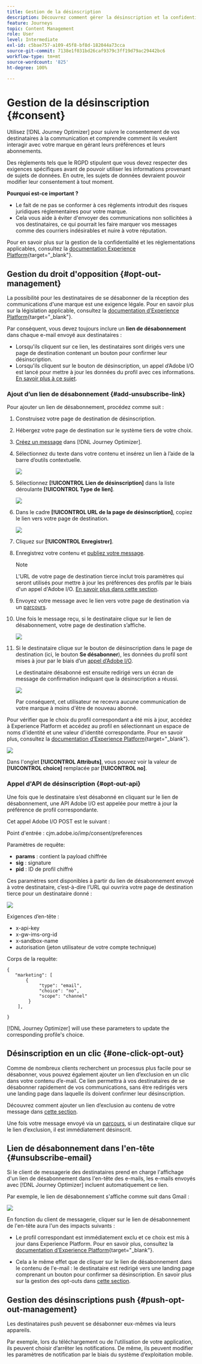 ```yaml
---
title: Gestion de la désinscription
description: Découvrez comment gérer la désinscription et la confidentialité
feature: Journeys
topic: Content Management
role: User
level: Intermediate
exl-id: c5bae757-a109-45f8-bf8d-182044a73cca
source-git-commit: 7138e1f031bd26caf9379c3ff19d79ac29442bc6
workflow-type: tm+mt
source-wordcount: '825'
ht-degree: 100%

---
```


# Gestion de la désinscription {#consent}

Utilisez [!DNL Journey Optimizer] pour suivre le consentement de vos destinataires à la communication et comprendre comment ils veulent interagir avec votre marque en gérant leurs préférences et leurs abonnements. <!--Their preferences and subscriptions are handled through Consent management.-->

Des règlements tels que le RGPD stipulent que vous devez respecter des exigences spécifiques avant de pouvoir utiliser les informations provenant de sujets de données. En outre, les sujets de données devraient pouvoir modifier leur consentement à tout moment.

**Pourquoi est-ce important ?**

* Le fait de ne pas se conformer à ces règlements introduit des risques juridiques réglementaires pour votre marque.
* Cela vous aide à éviter d&#39;envoyer des communications non sollicitées à vos destinataires, ce qui pourrait les faire marquer vos messages comme des courriers indésirables et nuire à votre réputation.

Pour en savoir plus sur la gestion de la confidentialité et les réglementations applicables, consultez la [documentation Experience Platform](https://experienceleague.adobe.com/docs/experience-platform/privacy/home.html?lang=fr){target=&quot;_blank&quot;}.

<!--* Recipients should be able to opt-in/opt-out from receiving electronic communication through one or more channel
* Recipients expect the brand to offer preference centre capability that controls how brand should engage with them (example: channel of communication, invasive and non-invasive tracking etc). This helps to fulfil regulatory obligations and also facilitates quality engagement with recipient. 
* The third category is the capability to offer subscription to recipients (newsletter, etc)-->

## Gestion du droit d&#39;opposition {#opt-out-management}

La possibilité pour les destinataires de se désabonner de la réception des communications d&#39;une marque est une exigence légale. Pour en savoir plus sur la législation applicable, consultez la [documentation d’Experience Platform](https://experienceleague.adobe.com/docs/experience-platform/privacy/regulations/overview.html?lang=fr#regulations){target=&quot;_blank&quot;}.

Par conséquent, vous devez toujours inclure un **lien de désabonnement** dans chaque e-mail envoyé aux destinataires :
* Lorsqu&#39;ils cliquent sur ce lien, les destinataires sont dirigés vers une page de destination contenant un bouton pour confirmer leur désinscription.
* Lorsqu&#39;ils cliquent sur le bouton de désinscription, un appel d’Adobe I/O est lancé pour mettre à jour les données du profil avec ces informations. [En savoir plus à ce sujet](#consent-service-api).

### Ajout d’un lien de désabonnement {#add-unsubscribe-link}

Pour ajouter un lien de désabonnement, procédez comme suit :

1. Construisez votre page de destination de désinscription.
1. Hébergez votre page de destination sur le système tiers de votre choix.
1. [Créez un message](../../help/using/create-message.md) dans [!DNL Journey Optimizer].

   <!--The link to your landing page should contain a static URL and the profile ID.-->

1. Sélectionnez du texte dans votre contenu et insérez un lien à l’aide de la barre d’outils contextuelle.

   ![](assets/opt-out-insert-link.png)

1. Sélectionnez **[!UICONTROL Lien de désinscription]** dans la liste déroulante **[!UICONTROL Type de lien]**.

   ![](assets/opt-out-link-type.png)

1. Dans le cadre **[!UICONTROL URL de la page de désinscription]**, copiez le lien vers votre page de destination.

   ![](assets/opt-out-link-url.png)

1. Cliquez sur **[!UICONTROL Enregistrer]**.

1. Enregistrez votre contenu et [publiez votre message](../../help/using/publish-manage-message.md).

   >[!NOTE]
   >
   >L&#39;URL de votre page de destination tierce inclut trois paramètres qui seront utilisés pour mettre à jour les préférences des profils par le biais d&#39;un appel d&#39;Adobe I/O. [En savoir plus dans cette section](#consent-service-api).

1. Envoyez votre message avec le lien vers votre page de destination via un [parcours](building-journeys/journey.md).

1. Une fois le message reçu, si le destinataire clique sur le lien de désabonnement, votre page de destination s’affiche.

   ![](assets/opt-out-lp-example.png)

1. Si le destinataire clique sur le bouton de désinscription dans le page de destination (ici, le bouton **Se désabonner**), les données du profil sont mises à jour par le biais d’un [appel d’Adobe I/O](#opt-out-api).

   Le destinataire désabonné est ensuite redirigé vers un écran de message de confirmation indiquant que la désinscription a réussi.

   ![](assets/opt-out-confirmation-example.png)

   Par conséquent, cet utilisateur ne recevra aucune communication de votre marque à moins d&#39;être de nouveau abonné.

Pour vérifier que le choix du profil correspondant a été mis à jour, accédez à Experience Platform et accédez au profil en sélectionnant un espace de noms d&#39;identité et une valeur d&#39;identité correspondante. Pour en savoir plus, consultez la [documentation d’Experience Platform](https://experienceleague.adobe.com/docs/experience-platform/profile/ui/user-guide.html?lang=fr#getting-started){target=&quot;_blank&quot;}.

![](assets/opt-out-profile-choice.png)

Dans l&#39;onglet **[!UICONTROL Attributs]**, vous pouvez voir la valeur de **[!UICONTROL choice]** remplacée par **[!UICONTROL no]**.

<!--The opt-out URL is resolved upon each recipient receiving the message. It is then personalized with the relevant encrypted parameters (profile ID, profile name, journey ID, sandbox ID, and message execution ID).-->

### Appel d&#39;API de désinscription {#opt-out-api}

Une fois que le destinataire s’est désabonné en cliquant sur le lien de désabonnement, une API Adobe I/O <!--Consent service API to capture the encrypted data and-->est appelée pour mettre à jour la préférence de profil correspondante.

Cet appel Adobe I/O POST est le suivant :

Point d&#39;entrée : cjm.adobe.io/imp/consent/preferences

Paramètres de requête:
* **params** : contient la payload chiffrée
* **sig** : signature <!--which signature?-->
* **pid** : ID de profil chiffré

Ces paramètres sont disponibles à partir du lien de désabonnement envoyé à votre destinataire, c’est-à-dire l’URL qui ouvrira votre page de destination tierce pour un destinataire donné :

![](assets/opt-out-parameters.png)

<!--QUESTION: How do you get the URL built for each recipient? Do you have to wait until each targeted recipient receives the unsubscribe link or can you deduce it in advance? Is it done automatically upon the API call or do you have to do something manually for each profile? In other words will the LP automatically include the 3 parameters or do you have to insert something manually? Still not completely clear-->

Exigences d’en-tête :
* x-api-key
* x-gw-ims-org-id
* x-sandbox-name
* autorisation (jeton utilisateur de votre compte technique) <!--How do you find this information? And other header elements?-->

Corps de la requête:

```
{
   "marketing": [
       {
            "type": "email",           
            "choice": "no",          
            "scope": "channel"       
        }
    ],
 
}
```

<!--The Consent service /-->[!DNL Journey Optimizer] will <!--decrypt and-->use these parameters to update the corresponding profile's choice.
<!--and provide an answer back to the landing page.-->

## Désinscription en un clic {#one-click-opt-out}

Comme de nombreux clients recherchent un processus plus facile pour se désabonner, vous pouvez également ajouter un lien d’exclusion en un clic dans votre contenu d’e-mail. Ce lien permettra à vos destinataires de se désabonner rapidement de vos communications, sans être redirigés vers une landing page dans laquelle ils doivent confirmer leur désinscription.

Découvrez comment ajouter un lien d’exclusion au contenu de votre message dans [cette section](message-tracking.md#one-click-opt-out-link).

Une fois votre message envoyé via un [parcours](building-journeys/journey.md), si un destinataire clique sur le lien d’exclusion, il est immédiatement désinscrit.

## Lien de désabonnement dans l&#39;en-tête {#unsubscribe-email}

Si le client de messagerie des destinataires prend en charge l&#39;affichage d&#39;un lien de désabonnement dans l&#39;en-tête des e-mails, les e-mails envoyés avec [!DNL Journey Optimizer] incluent automatiquement ce lien.

Par exemple, le lien de désabonnement s&#39;affiche comme suit dans Gmail :

![](assets/unsubscribe-email.png)

En fonction du client de messagerie, cliquer sur le lien de désabonnement de l&#39;en-tête aura l&#39;un des impacts suivants :

* Le profil correspondant est immédiatement exclu et ce choix est mis à jour dans Experience Platform. Pour en savoir plus, consultez la [documentation d’Experience Platform](https://experienceleague.adobe.com/docs/experience-platform/profile/ui/user-guide.html#getting-started){target=&quot;_blank&quot;}.

* Cela a le même effet que de cliquer sur le lien de désabonnement dans le contenu de l&#39;e-mail : le destinataire est redirigé vers une landing page comprenant un bouton pour confirmer sa désinscription. En savoir plus sur la gestion des opt-outs dans [cette section](#opt-out-management).

## Gestion des désinscriptions push {#push-opt-out-management}

Les destinataires push peuvent se désabonner eux-mêmes via leurs appareils.

Par exemple, lors du téléchargement ou de l’utilisation de votre application, ils peuvent choisir d’arrêter les notifications. De même, ils peuvent modifier les paramètres de notification par le biais du système d’exploitation mobile.
